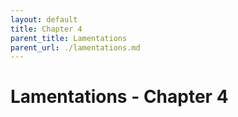```yaml
---
layout: default
title: Chapter 4
parent_title: Lamentations
parent_url: ./lamentations.md
---
```


# Lamentations - Chapter 4
